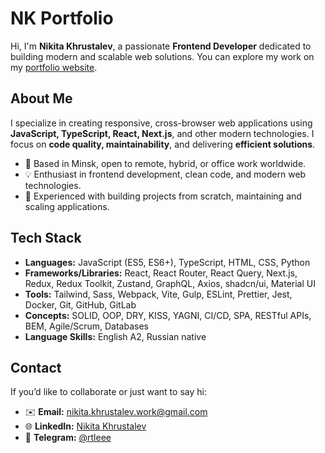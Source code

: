 # NK Portfolio

Hi, I'm **Nikita Khrustalev**, a passionate **Frontend Developer** dedicated to building modern and scalable web solutions. You can explore my work on my [portfolio website](https://sadmearise.github.io/nk-portfolio).

## About Me

I specialize in creating responsive, cross-browser web applications using **JavaScript, TypeScript, React, Next.js**, and other modern technologies. I focus on **code quality, maintainability**, and delivering **efficient solutions**.

- 📍 Based in Minsk, open to remote, hybrid, or office work worldwide.
- 💡 Enthusiast in frontend development, clean code, and modern web technologies.
- 🚀 Experienced with building projects from scratch, maintaining and scaling applications.

## Tech Stack

- **Languages:** JavaScript (ES5, ES6+), TypeScript, HTML, CSS, Python  
- **Frameworks/Libraries:** React, React Router, React Query, Next.js, Redux, Redux Toolkit, Zustand, GraphQL, Axios, shadcn/ui, Material UI  
- **Tools:** Tailwind, Sass, Webpack, Vite, Gulp, ESLint, Prettier, Jest, Docker, Git, GitHub, GitLab  
- **Concepts:** SOLID, OOP, DRY, KISS, YAGNI, CI/CD, SPA, RESTful APIs, BEM, Agile/Scrum, Databases  
- **Language Skills:** English A2, Russian native 

## Contact

If you’d like to collaborate or just want to say hi:

- ✉️ **Email:** [nikita.khrustalev.work@gmail.com](#)  
- 🌐 **LinkedIn:** [Nikita Khrustalev](https://www.linkedin.com/in/nikita-khrustalev-358a12241/)  
- 💬 **Telegram:** [@rtleee](https://t.me/rtleee)
